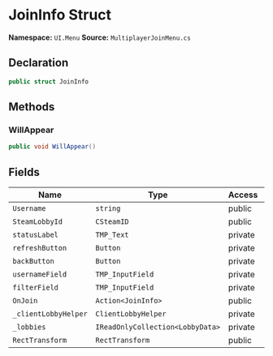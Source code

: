 # JoinInfo Struct

**Namespace:** `UI.Menu`
**Source:** `MultiplayerJoinMenu.cs`

## Declaration

```csharp
public struct JoinInfo
```

## Methods

### WillAppear

```csharp
public void WillAppear()
```

## Fields

| Name | Type | Access | Modifiers |
|------|------|--------|-----------|
| `Username` | `string` | public | - |
| `SteamLobbyId` | `CSteamID` | public | - |
| `statusLabel` | `TMP_Text` | private | - |
| `refreshButton` | `Button` | private | - |
| `backButton` | `Button` | private | - |
| `usernameField` | `TMP_InputField` | private | - |
| `filterField` | `TMP_InputField` | private | - |
| `OnJoin` | `Action<JoinInfo>` | public | - |
| `_clientLobbyHelper` | `ClientLobbyHelper` | private | - |
| `_lobbies` | `IReadOnlyCollection<LobbyData>` | private | - |
| `RectTransform` | `RectTransform` | public | - |


